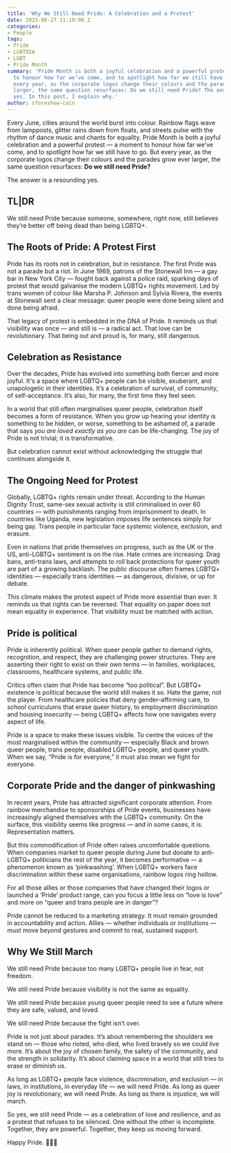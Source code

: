 ```yaml
---
title: 'Why We Still Need Pride: A Celebration and a Protest'
date: 2025-06-27 11:19:00 Z
categories:
- People
tags:
- Pride
- LGBTQIA
- LGBT
- Pride Month
summary: 'Pride Month is both a joyful celebration and a powerful protest — a moment
  to honour how far we’ve come, and to spotlight how far we still have to go. But
  every year, as the corporate logos change their colours and the parades grow ever
  larger, the same question resurfaces: Do we still need Pride? The answer is a resounding
  yes. In this post, I explain why.'
author: sforeshew-cain
---
```


Every June, cities around the world burst into colour. Rainbow flags wave from lampposts, glitter rains down from floats, and streets pulse with the rhythm of dance music and chants for equality. Pride Month is both a joyful celebration and a powerful protest — a moment to honour how far we’ve come, and to spotlight how far we still have to go. But every year, as the corporate logos change their colours and the parades grow ever larger, the same question resurfaces: **Do we still need Pride?**

The answer is a resounding yes.

## TL|DR

We still need Pride because someone, somewhere, right now, still believes they’re better off being dead than being LGBTQ\+.

## The Roots of Pride: A Protest First

Pride has its roots not in celebration, but in resistance. The first Pride was not a parade but a riot. In June 1969, patrons of the Stonewall Inn — a gay bar in New York City — fought back against a police raid, sparking days of protest that would galvanise the modern LGBTQ\+ rights movement. Led by trans women of colour like Marsha P. Johnson and Sylvia Rivera, the events at Stonewall sent a clear message: queer people were done being silent and done being afraid.

That legacy of protest is embedded in the DNA of Pride. It reminds us that visibility was once — and still is — a radical act. That love can be revolutionary. That being out and proud is, for many, still dangerous.

## Celebration as Resistance

Over the decades, Pride has evolved into something both fiercer and more joyful. It's a space where LGBTQ\+ people can be visible, exuberant, and unapologetic in their identities. It’s a celebration of survival, of community, of self-acceptance. It’s also, for many, the first time they feel seen.

In a world that still often marginalises queer people, celebration itself becomes a form of resistance. When you grow up hearing your identity is something to be hidden, or worse, something to be ashamed of, a parade that says *you are loved exactly as you are* can be life-changing. The joy of Pride is not trivial; it is transformative.

But celebration cannot exist without acknowledging the struggle that continues alongside it.

## The Ongoing Need for Protest

Globally, LGBTQ\+ rights remain under threat. According to the Human Dignity Trust, same-sex sexual activity is still criminalised in over 60 countries — with punishments ranging from imprisonment to death. In countries like Uganda, new legislation imposes life sentences simply for being gay. Trans people in particular face systemic violence, exclusion, and erasure.

Even in nations that pride themselves on progress, such as the UK or the US, anti-LGBTQ\+ sentiment is on the rise. Hate crimes are increasing. Drag bans, anti-trans laws, and attempts to roll back protections for queer youth are part of a growing backlash. The public discourse often frames LGBTQ\+ identities — especially trans identities — as dangerous, divisive, or up for debate.

This climate makes the protest aspect of Pride more essential than ever. It reminds us that rights can be reversed. That equality on paper does not mean equality in experience. That visibility must be matched with action.

## Pride is political

Pride is inherently political. When queer people gather to demand rights, recognition, and respect, they are challenging power structures. They are asserting their right to exist on their own terms — in families, workplaces, classrooms, healthcare systems, and public life.

Critics often claim that Pride has become “too political”. But LGBTQ\+ existence is political because the world still makes it so. Hate the game, not the player.  From healthcare policies that deny gender-affirming care, to school curriculums that erase queer history, to employment discrimination and housing insecurity — being LGBTQ\+ affects how one navigates every aspect of life.

Pride is a space to make these issues visible. To centre the voices of the most marginalised within the community — especially Black and brown queer people, trans people, disabled LGBTQ\+ people, and queer youth. When we say, “Pride is for everyone,” it must also mean we fight for everyone.

## Corporate Pride and the danger of pinkwashing

In recent years, Pride has attracted significant corporate attention. From rainbow merchandise to sponsorships of Pride events, businesses have increasingly aligned themselves with the LGBTQ\+ community. On the surface, this visibility seems like progress — and in some cases, it is. Representation matters.

But this commodification of Pride often raises uncomfortable questions. When companies market to queer people during June but donate to anti-LGBTQ\+ politicians the rest of the year, it becomes performative — a phenomenon known as ‘pinkwashing’. When LGBTQ\+ workers face discrimination within these same organisations, rainbow logos ring hollow.

For all those allies or those companies that have changed their logos or launched a ‘Pride’ product range, can you focus a little less on “love is love” and more on “queer and trans people are in danger”?

Pride cannot be reduced to a marketing strategy. It must remain grounded in accountability and action. Allies — whether individuals or institutions — must move beyond gestures and commit to real, sustained support.

## Why We Still March

We still need Pride because too many LGBTQ\+ people live in fear, not freedom.

We still need Pride because visibility is not the same as equality.

We still need Pride because young queer people need to see a future where they are safe, valued, and loved.

We still need Pride because the fight isn’t over.

Pride is not just about parades. It’s about remembering the shoulders we stand on — those who rioted, who died, who lived bravely so we could live more. It’s about the joy of chosen family, the safety of the community, and the strength in solidarity. It’s about claiming space in a world that still tries to erase or diminish us.

As long as LGBTQ\+ people face violence, discrimination, and exclusion — in laws, in institutions, in everyday life — we will need Pride. As long as queer joy is revolutionary, we will need Pride. As long as there is injustice, we will march.

So yes, we still need Pride — as a celebration of love and resilience, and as a protest that refuses to be silenced. One without the other is incomplete. Together, they are powerful. Together, they keep us moving forward.

Happy Pride. 🏳️‍🌈✊